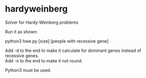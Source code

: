 hardyweinberg
=============

Solver for Hardy-Weinberg problems


Run it as shown:

python3 hwe.py [size] [people with recessive gene]

Add -d to the end to make it calculate for dominant genes instead of recessive genes.  
Add -n to the end to make it not round.

Python3 must be used.
